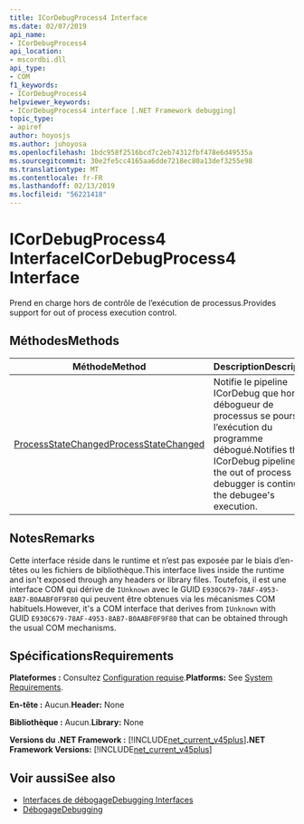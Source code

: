 ```yaml
---
title: ICorDebugProcess4 Interface
ms.date: 02/07/2019
api_name:
- ICorDebugProcess4
api_location:
- mscordbi.dll
api_type:
- COM
f1_keywords:
- ICorDebugProcess4
helpviewer_keywords:
- ICorDebugProcess4 interface [.NET Framework debugging]
topic_type:
- apiref
author: hoyosjs
ms.author: juhoyosa
ms.openlocfilehash: 1bdc958f2516bcd7c2eb74312fbf478e6d49535a
ms.sourcegitcommit: 30e2fe5cc4165aa6dde7218ec80a13def3255e98
ms.translationtype: MT
ms.contentlocale: fr-FR
ms.lasthandoff: 02/13/2019
ms.locfileid: "56221418"
---
```

# <a name="icordebugprocess4-interface"></a><span data-ttu-id="cb39d-102">ICorDebugProcess4 Interface</span><span class="sxs-lookup"><span data-stu-id="cb39d-102">ICorDebugProcess4 Interface</span></span>

<span data-ttu-id="cb39d-103">Prend en charge hors de contrôle de l’exécution de processus.</span><span class="sxs-lookup"><span data-stu-id="cb39d-103">Provides support for out of process execution control.</span></span>

## <a name="methods"></a><span data-ttu-id="cb39d-104">Méthodes</span><span class="sxs-lookup"><span data-stu-id="cb39d-104">Methods</span></span>

| <span data-ttu-id="cb39d-105">Méthode</span><span class="sxs-lookup"><span data-stu-id="cb39d-105">Method</span></span>                                                                 | <span data-ttu-id="cb39d-106">Description</span><span class="sxs-lookup"><span data-stu-id="cb39d-106">Description</span></span>                                                                                             |
| ---------------------------------------------------------------------- | ------------------------------------------------------------------------------------------------------- |
| [<span data-ttu-id="cb39d-107">ProcessStateChanged</span><span class="sxs-lookup"><span data-stu-id="cb39d-107">ProcessStateChanged</span></span>](icordebugprocess4-processstatechanged-method.md) | <span data-ttu-id="cb39d-108">Notifie le pipeline ICorDebug que hors du débogueur de processus se poursuit l’exécution du programme débogué.</span><span class="sxs-lookup"><span data-stu-id="cb39d-108">Notifies the ICorDebug pipeline that the out of process debugger is continuing the debugee's execution.</span></span> |

## <a name="remarks"></a><span data-ttu-id="cb39d-109">Notes</span><span class="sxs-lookup"><span data-stu-id="cb39d-109">Remarks</span></span>

<span data-ttu-id="cb39d-110">Cette interface réside dans le runtime et n’est pas exposée par le biais d’en-têtes ou les fichiers de bibliothèque.</span><span class="sxs-lookup"><span data-stu-id="cb39d-110">This interface lives inside the runtime and isn't exposed through any headers or library files.</span></span> <span data-ttu-id="cb39d-111">Toutefois, il est une interface COM qui dérive de `IUnknown` avec le GUID `E930C679-78AF-4953-8AB7-B0AABF0F9F80` qui peuvent être obtenues via les mécanismes COM habituels.</span><span class="sxs-lookup"><span data-stu-id="cb39d-111">However, it's a COM interface that derives from `IUnknown` with GUID `E930C679-78AF-4953-8AB7-B0AABF0F9F80` that can be obtained through the usual COM mechanisms.</span></span>

## <a name="requirements"></a><span data-ttu-id="cb39d-112">Spécifications</span><span class="sxs-lookup"><span data-stu-id="cb39d-112">Requirements</span></span>

<span data-ttu-id="cb39d-113">**Plateformes :** Consultez [Configuration requise](../../../../docs/framework/get-started/system-requirements.md).</span><span class="sxs-lookup"><span data-stu-id="cb39d-113">**Platforms:** See [System Requirements](../../../../docs/framework/get-started/system-requirements.md).</span></span>

<span data-ttu-id="cb39d-114">**En-tête :** Aucun.</span><span class="sxs-lookup"><span data-stu-id="cb39d-114">**Header:** None</span></span>

<span data-ttu-id="cb39d-115">**Bibliothèque :** Aucun.</span><span class="sxs-lookup"><span data-stu-id="cb39d-115">**Library:** None</span></span>

<span data-ttu-id="cb39d-116">**Versions du .NET Framework :** [!INCLUDE[net_current_v45plus](../../../../includes/net-current-v20plus-md.md)]</span><span class="sxs-lookup"><span data-stu-id="cb39d-116">**.NET Framework Versions:** [!INCLUDE[net_current_v45plus](../../../../includes/net-current-v20plus-md.md)]</span></span>

## <a name="see-also"></a><span data-ttu-id="cb39d-117">Voir aussi</span><span class="sxs-lookup"><span data-stu-id="cb39d-117">See also</span></span>

- [<span data-ttu-id="cb39d-118">Interfaces de débogage</span><span class="sxs-lookup"><span data-stu-id="cb39d-118">Debugging Interfaces</span></span>](debugging-interfaces.md)
- [<span data-ttu-id="cb39d-119">Débogage</span><span class="sxs-lookup"><span data-stu-id="cb39d-119">Debugging</span></span>](index.md)
